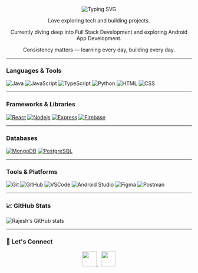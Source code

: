 <p align="center">
  <img src="https://readme-typing-svg.vercel.app?font=Fira+Code&weight=500&size=28&pause=150&color=F58219&center=true&vCenter=true&width=435&lines=Hey+there!+👋;I'm+Rajesh" alt="Typing SVG" />
</p>


<p align="center">
 Love exploring tech and building projects. </p>
<p align="center">
 Currently diving deep into Full Stack Development and exploring  Android App Development.  
</p>
<p align="center">
 Consistency matters — learning every day, building every day.
</p>


---

###  Languages & Tools
![Java](https://skillicons.dev/icons?i=java)
![JavaScript](https://skillicons.dev/icons?i=javascript)
![TypeScript](https://skillicons.dev/icons?i=typescript)
![Python](https://skillicons.dev/icons?i=python)
![HTML](https://skillicons.dev/icons?i=html)
![CSS](https://skillicons.dev/icons?i=css)

---

###  Frameworks & Libraries
[![React](https://skillicons.dev/icons?i=react)](https://skillicons.dev)
[![Nodejs](https://skillicons.dev/icons?i=nodejs)](https://skillicons.dev)
[![Express](https://skillicons.dev/icons?i=express)](https://skillicons.dev)
[![Firebase](https://skillicons.dev/icons?i=firebase)](https://skillicons.dev)



---

###  Databases
[![MongoDB](https://skillicons.dev/icons?i=mongodb)](https://skillicons.dev)
[![PostgreSQL](https://skillicons.dev/icons?i=postgres)](https://skillicons.dev)



---

###  Tools & Platforms
![Git](https://skillicons.dev/icons?i=git)
![GitHub](https://skillicons.dev/icons?i=github)
![VSCode](https://skillicons.dev/icons?i=vscode)
![Android Studio](https://skillicons.dev/icons?i=androidstudio)
![Figma](https://skillicons.dev/icons?i=figma)
![Postman](https://skillicons.dev/icons?i=postman)


---

### 📈 GitHub Stats
![Rajesh's GitHub stats](https://github-readme-stats.vercel.app/api?username=RAJESH1842&show_icons=true&theme=tokyonight)

---

### 🔗 Let's Connect

<p align="center">
  <a href="https://www.linkedin.com/in/rajesh-v-2505432a4/" target="_blank">
    <img src="https://skillicons.dev/icons?i=linkedin" width="40" />
  </a>
  &nbsp;
  <a href="mailto:rajeshsrrs2@gmail.com">
    <img src="https://skillicons.dev/icons?i=gmail" width="40" />
  </a>
</p>




